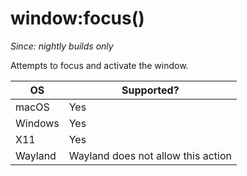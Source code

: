 # window:focus()

*Since: nightly builds only*

Attempts to focus and activate the window.

|OS             |Supported?|
|---------------|------------------------|
|macOS          |Yes                     |
|Windows        |Yes                     |
|X11            |Yes                     |
|Wayland        |Wayland does not allow this action|

